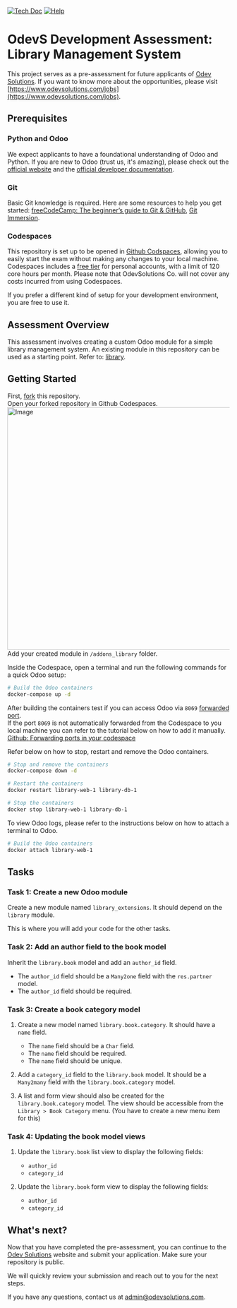 [![Tech Doc](https://img.shields.io/badge/master-docs-875A7B.svg?style=flat&colorA=8F8F8F)](https://www.odoo.com/documentation/17.0)
[![Help](https://img.shields.io/badge/master-help-875A7B.svg?style=flat&colorA=8F8F8F)](https://www.odoo.com/forum/help-1)

# OdevS Development Assessment: Library Management System

This project serves as a pre-assessment for future applicants of [Odev Solutions](https://www.odevsolutions.com/). If you want to know more about the opportunities, please visit [https://www.odevsolutions.com/jobs](https://www.odevsolutions.com/jobs).

## Prerequisites

### Python and Odoo

We expect applicants to have a foundational understanding of Odoo and Python. If you are new to Odoo (trust us, it's amazing), please check out the [official website](https://odoo.com) and the [official developer documentation](https://www.odoo.com/documentation/master/developer.html).

### Git

Basic Git knowledge is required. Here are some resources to help you get started: [freeCodeCamp: The beginner’s guide to Git & GitHub](https://www.freecodecamp.org/news/the-beginners-guide-to-git-github/), [Git Immersion](https://gitimmersion.com/).

### Codespaces

This repository is set up to be opened in [Github Codspaces](https://github.com/features/codespaces), allowing you to easily start the exam without making any changes to your local machine. <br/>
Codespaces includes a [free tier](https://docs.github.com/en/billing/concepts/product-billing/github-codespaces#free-and-billed-use-by-personal-accounts) for personal accounts, with a limit of 120 core hours per month. Please note that OdevSolutions Co. will not cover any costs incurred from using Codespaces.

If you prefer a different kind of setup for your development environment, you are free to use it.

## Assessment Overview

This assessment involves creating a custom Odoo module for a simple library management system. An existing module in this repository can be used as a starting point. Refer to: [library](/addons_library/library).

## Getting Started

First, [fork](https://github.com/odevsolutions/library) this repository.<br/>
Open your forked repository in Github Codespaces.
<img width="650" height="550" alt="Image" src="https://github.com/user-attachments/assets/3993028e-18df-4829-8a98-fe0c1f68ad7d"/><br/>
Add your created module in `/addons_library` folder.

Inside the Codespace, open a terminal and run the following commands for a quick Odoo setup:

```bash
# Build the Odoo containers
docker-compose up -d
```
After building the containers test if you can access Odoo via `8069` [forwarded port](https://docs.github.com/en/codespaces/developing-in-a-codespace/forwarding-ports-in-your-codespace#about-forwarded-ports). <br/>
If the port `8069` is not automatically forwarded from the Codespace to you local machine you 
can refer to the tutorial below on how to add it manually. <br/>
[Github: Forwarding ports in your codespace](https://docs.github.com/en/codespaces/developing-in-a-codespace/forwarding-ports-in-your-codespace?tool=vscode#forwarding-a-port-1)

Refer below on how to stop, restart and remove the Odoo containers.

```bash
# Stop and remove the containers
docker-compose down -d

# Restart the containers
docker restart library-web-1 library-db-1

# Stop the containers
docker stop library-web-1 library-db-1
```

To view Odoo logs, please refer to the instructions below on how to attach a terminal to Odoo.
```bash
# Build the Odoo containers
docker attach library-web-1 
```

## Tasks

### Task 1: Create a new Odoo module

Create a new module named `library_extensions`. It should depend on the `library` module.

This is where you will add your code for the other tasks.

### Task 2: Add an author field to the book model

Inherit the `library.book` model and add an `author_id` field.

- The `author_id` field should be a `Many2one` field with the `res.partner` model.
- The `author_id` field should be required.

### Task 3: Create a book category model

1. Create a new model named `library.book.category`. It should have a `name` field.

   - The `name` field should be a `Char` field.
   - The `name` field should be required.
   - The `name` field should be unique.

2. Add a `category_id` field to the `library.book` model. It should be a `Many2many` field with the `library.book.category` model.

3. A list and form view should also be created for the `library.book.category` model. The view should be accessible from the `Library > Book Category` menu. (You have to create a new menu item for this)

### Task 4: Updating the book model views

1. Update the `library.book` list view to display the following fields:

   - `author_id`
   - `category_id`

2. Update the `library.book` form view to display the following fields:

   - `author_id`
   - `category_id`

## What's next?

Now that you have completed the pre-assessment, you can continue to the [Odev Solutions](https://www.odevsolutions.com/) website and submit your application. Make sure your repository is public.

We will quickly review your submission and reach out to you for the next steps.

If you have any questions, contact us at [admin@odevsolutions.com](mailto:admin@odevsolutions.com).
